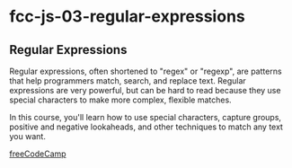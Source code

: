 # fcc-js-03-regular-expressions

## Regular Expressions

Regular expressions, often shortened to "regex" or "regexp", are patterns that help programmers match, search, and replace text. Regular expressions are very powerful, but can be hard to read because they use special characters to make more complex, flexible matches.

In this course, you'll learn how to use special characters, capture groups, positive and negative lookaheads, and other techniques to match any text you want.

[freeCodeCamp](https://www.freecodecamp.org/learn/javascript-algorithms-and-data-structures/)
